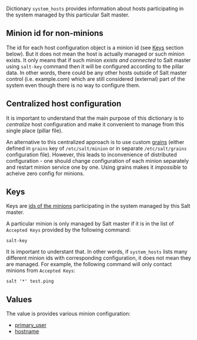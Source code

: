 
Dictionary `system_hosts` provides information about hosts participating in the
system managed by this particular Salt master.

## Minion id for non-minions ##

The id for each host configuration object is a minion id (see [Keys](#keys)
section below). But it does not mean the host is actually managed or such
minion exists. It only means that if such minion _exists and connected_ to
Salt master using `salt-key` command then it will be configured according
to the pillar data. In other words, there could be any other hosts outside
of Salt master control (i.e. example.com) which are still considered
(external) part of the system even though there is no way to configure them.

## Centralized host configuration ##

It is important to understand that the main purpose of this dictionary is to _centralize_ host configuration
and make it convenient to manage from this single place (pillar file).

An alternative to this centralized approach is to use custom [grains](http://docs.saltstack.com/en/latest/topics/targeting/grains.html)
(either defined in `grains` key of `/etc/salt/minion` or in separate `/etc/salt/grains` configuration file).
However, this leads to inconvenience of distributed configuration - one should
change configuration of each minion separately and restart minion service one
by one. Using grains makes it _impossible_ to acheive zero config for minions.

## Keys ##

Keys are [ids of the minions](http://docs.saltstack.com/en/latest/ref/configuration/minion.html) participating in the system managed by this Salt master.

A particular minion is only managed by Salt master if it is in the list
of `Accepted Keys` provided by the following command:
```
salt-key
```
It is important to understant that. In other words, if `system_hosts`
lists many different minion ids with corresponding configuration, it does not
mean they are managed. For example, the following command will only contact
minions from `Accepted Keys`:
```
salt '*' test.ping
```

## Values ##

The value is provides various minion configuration:
* [primary_user][1]
* [hostname][2]

[1]: /docs/pillars/common/system_hosts/_id/primary_user/readme.md
[2]: /docs/pillars/common/system_hosts/_id/hostname/readme.md

